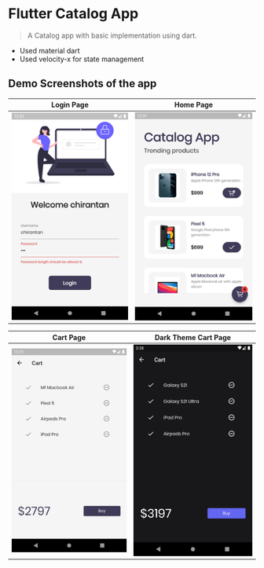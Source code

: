 # Flutter Catalog App

> A Catalog app with basic  implementation using dart.

- Used material dart
- Used velocity-x for state management


## Demo Screenshots of the app

Login Page             |  Home Page
:-------------------------:|:-------------------------:
![](assets/images/login_page.png)|  ![](assets/images/home_page.png)

Cart Page             |  Dark Theme Cart Page
:-------------------------:|:-------------------------:
![](assets/images/cart_page.png)|  ![](assets/images/dark_theme.png)